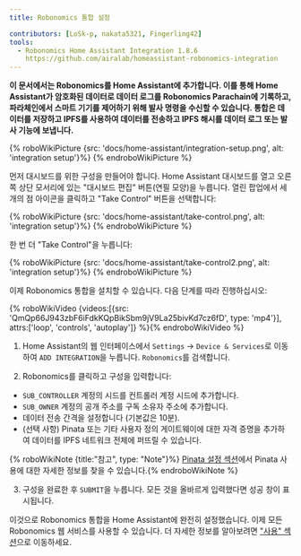 ```yaml
---
title: Robonomics 통합 설정

contributors: [LoSk-p, nakata5321, Fingerling42]
tools:
  - Robonomics Home Assistant Integration 1.8.6
    https://github.com/airalab/homeassistant-robonomics-integration
---
```


**이 문서에서는 Robonomics를 Home Assistant에 추가합니다. 이를 통해 Home Assistant가 암호화된 데이터로 데이터 로그를 Robonomics Parachain에 기록하고, 파라체인에서 스마트 기기를 제어하기 위해 발사 명령을 수신할 수 있습니다. 통합은 데이터를 저장하고 IPFS를 사용하여 데이터를 전송하고 IPFS 해시를 데이터 로그 또는 발사 기능에 보냅니다.**

{% roboWikiPicture {src: 'docs/home-assistant/integration-setup.png', alt: 'integration setup'}%} {% endroboWikiPicture %}

먼저 대시보드를 위한 구성을 만들어야 합니다. Home Assistant 대시보드를 열고 오른쪽 상단 모서리에 있는 "대시보드 편집" 버튼(연필 모양)을 누릅니다.
열린 팝업에서 세 개의 점 아이콘을 클릭하고 "Take Control" 버튼을 선택합니다:

{% roboWikiPicture {src: 'docs/home-assistant/take-control.png', alt: 'integration setup'}%} {% endroboWikiPicture %}

한 번 더 "Take Control"을 누릅니다:

{% roboWikiPicture {src: 'docs/home-assistant/take-control2.png', alt: 'integration setup'}%} {% endroboWikiPicture %}

이제 Robonomics 통합을 설치할 수 있습니다. 다음 단계를 따라 진행하십시오:

{% roboWikiVideo {videos:[{src: 'QmQp66J943zbF6iFdkKQpBikSbm9jV9La25bivKd7cz6fD', type: 'mp4'}], attrs:['loop', 'controls', 'autoplay']} %}{% endroboWikiVideo %}

1. Home Assistant의 웹 인터페이스에서 `Settings` -> `Device & Services`로 이동하여 `ADD INTEGRATION`을 누릅니다. `Robonomics`를 검색합니다.

2. Robonomics를 클릭하고 구성을 입력합니다:

- `SUB_CONTROLLER` 계정의 시드를 컨트롤러 계정 시드에 추가합니다.
- `SUB_OWNER` 계정의 공개 주소를 구독 소유자 주소에 추가합니다.
- 데이터 전송 간격을 설정합니다 (기본값은 10분).
- (선택 사항) Pinata 또는 기타 사용자 정의 게이트웨이에 대한 자격 증명을 추가하여 데이터를 IPFS 네트워크 전체에 퍼뜨릴 수 있습니다.

{% roboWikiNote {title:"참고", type: "Note"}%} [Pinata 설정 섹션](/docs/pinata-setup)에서 Pinata 사용에 대한 자세한 정보를 찾을 수 있습니다.{% endroboWikiNote %}

3. 구성을 완료한 후 `SUBMIT`을 누릅니다. 모든 것을 올바르게 입력했다면 성공 창이 표시됩니다.

이것으로 Robonomics 통합을 Home Assistant에 완전히 설정했습니다. 이제 모든 Robonomics 웹 서비스를 사용할 수 있습니다. 더 자세한 정보를 알아보려면 ["사용" 섹션](/docs/add-user)으로 이동하세요.
